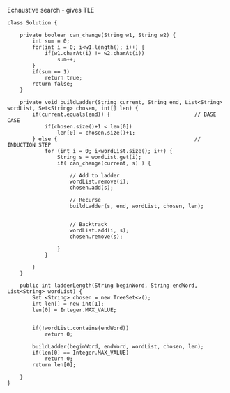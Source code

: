 Echaustive search - gives TLE

    class Solution {

        private boolean can_change(String w1, String w2) {
            int sum = 0;
            for(int i = 0; i<w1.length(); i++) {
                if(w1.charAt(i) != w2.charAt(i))
                    sum++;
            }
            if(sum == 1)
                return true;
            return false;
        }

        private void buildLadder(String current, String end, List<String> wordList, Set<String> chosen, int[] len) {
            if(current.equals(end)) {                           // BASE CASE
                if(chosen.size()+1 < len[0])
                    len[0] = chosen.size()+1;
            } else {                                            // INDUCTION STEP
                for (int i = 0; i<wordList.size(); i++) {  
                    String s = wordList.get(i);
                    if( can_change(current, s) ) {

                        // Add to ladder
                        wordList.remove(i);
                        chosen.add(s);

                        // Recurse
                        buildLadder(s, end, wordList, chosen, len);


                        // Backtrack
                        wordList.add(i, s);
                        chosen.remove(s);

                    }
                }

            } 
        }

        public int ladderLength(String beginWord, String endWord, List<String> wordList) {
            Set <String> chosen = new TreeSet<>();
            int len[] = new int[1];
            len[0] = Integer.MAX_VALUE;


            if(!wordList.contains(endWord))
                return 0;

            buildLadder(beginWord, endWord, wordList, chosen, len);
            if(len[0] == Integer.MAX_VALUE)
                return 0;
            return len[0];

        }
    }
